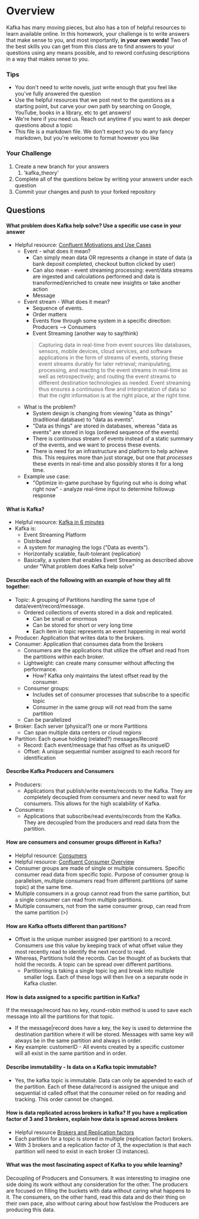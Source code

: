 # Overview

Kafka has many moving pieces, but also has a ton of helpful resources to learn available online. In this homework, your
challenge is to write answers that make sense to you, and most importantly, **in your own words!**
Two of the best skills you can get from this class are to find answers to your questions using any means possible, and to
reword confusing descriptions in a way that makes sense to you. 

### Tips
* You don't need to write novels, just write enough that you feel like you've fully answered the question
* Use the helpful resources that we post next to the questions as a starting point, but carve your own path by searching on Google, YouTube, books in a library, etc to get answers!
* We're here if you need us. Reach out anytime if you want to ask deeper questions about a topic 
* This file is a markdown file. We don't expect you to do any fancy markdown, but you're welcome to format however you like

### Your Challenge
1. Create a new branch for your answers 
   1. 'kafka_theory'
2. Complete all of the questions below by writing your answers under each question
3. Commit your changes and push to your forked repository

## Questions
#### What problem does Kafka help solve? Use a specific use case in your answer 
* Helpful resource: [Confluent Motivations and Use Cases](https://youtu.be/BsojaA1XnpM)
  * Event - what does it mean? 
    * Can simply mean data OR represents a change in state of data (a bank deposit completed, checkout button clicked by user)
    * Can also mean - event streaming processing: event/data streams are ingested and calculations performed and data is transformed/enriched to create new insights or take another action
    * Message
  * Event stream - What does it mean?
    * Sequence of events.
    * Order matters
    * Events flow through some system in a specific direction: Producers --> Consumers
    * Event Streaming (another way to say/think) 
    > Capturing data in real-time from event sources like databases, sensors, mobile devices, cloud services, and software applications in the form of streams of events, storing these event streams durably for later retrieval; manipulating, processing, and reacting to the event streams in real-time as well as retrospectively; and routing the event streams to different destination technologies as needed. Event streaming thus ensures a continuous flow and interpretation of data so that the right information is at the right place, at the right time.
  * What is the problem?
    * System design is changing from viewing "data as things" (traditional database) to "data as events". 
    * "Data as things" are stored in databases, whereas "data as events" are stored in logs (ordered sequence of the events)
    * There is continuous stream of events instead of a static summary of the events, and we want to process these events.
    * There is need for an infrastructure and platform to help achieve this. This requires more than just storage, but one that *processes* these events in real-time and also possibly stores it for a long time.
  * Example use case:
    * "Optimize in-game purchase by figuring out who is doing what right now" - analyze real-time input to determine followup response
    
#### What is Kafka?
* Helpful resource: [Kafka in 6 minutes](https://youtu.be/Ch5VhJzaoaI) 
* Kafka is:
  * Event Streaming Platform
  * Distributed
  * A system for managing the logs ("Data as events"). 
  * Horizontally scalable, fault-tolerant (replication)
  * Basically, a system that enables Event Streaming as described above under "What problem does Kafka help solve"

#### Describe each of the following with an example of how they all fit together: 
 * Topic: A grouping of Partitions handling the same type of data/event/record/message. 
   * Ordered collections of events stored in a disk and replicated.
     * Can be small or enormous
     * Can be stored for short or very long time 
     * Each item in topic represents an event happening in real world
 * Producer: Application that writes data to the brokers. 
 * Consumer: Application that consumes data from the brokers
   * Consumers are the applications that utilize the offset and read from the partitions within each broker.
   * Lightweight: can create many consumer without affecting the performance.
     * How? Kafka only maintains the latest offset read by the consumer. 
   * Consumer groups: 
     * Includes set of consumer processes that subscribe to a specific topic
     * Consumer in the same group will not read from the same partition
   * Can be parallelized 
 * Broker:  Each server (physical?) one or more Partitions
   * Can span multiple data centers or cloud regions
 * Partition: Each queue holding (related?) messages/Record
     * Record: Each event/message that has offset as its uniqueID
     * Offset: A unique sequential number assigned to each record for identification

#### Describe Kafka Producers and Consumers
* Producers: 
  * Applications that publish/write events/records to the Kafka. They are completely decoupled from consumers and never need to wait for consumers. This allows for the high scalability of Kafka.
* Consumers:
  * Applications that subscribe/read events/records from the Kafka. They are decoupled from the producers and read data from the partition.

#### How are consumers and consumer groups different in Kafka? 
* Helpful resource: [Consumers](https://youtu.be/lAdG16KaHLs)
* Helpful resource: [Confluent Consumer Overview](https://youtu.be/Z9g4jMQwog0)
* Consumer groups are made of single or multiple consumers. Specific consumer read data from specific topic. Purpose of consumer group is parallelism, multiple consumers read from different partitions (of same topic) at the same time. 
* Multiple consumers in a group cannot read from the same partition, but a single consumer can read from multiple partitions. 
* Multiple consumers, not from the same consumer group, can read from the same partition (>)

#### How are Kafka offsets different than partitions? 
* Offset is the unique number assigned (per partition) to a record. Consumers use this value by keeping track of what offset value they most recently read to identify the next record to read.
* Whereas, Partitions hold the records. Can be thought of as buckets that hold the records. A topic can be spread over different partitions.
  * Partitioning is taking a single topic log and break into multiple smaller logs. Each of these logs will then live on a separate node in Kafka cluster.
  
#### How is data assigned to a specific partition in Kafka? 
If the message/record has no key, round-robin method is used to save each message into all the partitions for that topic.
* If the message|record does have a key, the key is used to determine the destination partition where it will be stored. Messages with same key will always be in the same partition and always in order.
* Key example: customerID - All events created by a specific customer will all exist in the same partition and in order.

#### Describe immutability - Is data on a Kafka topic immutable? 
* Yes, the kafka topic is immutable. Data can only be appended to each of the partition. Each of these data/record is assigned the unique and sequential id called offset that the consumer relied on for reading and tracking. This order cannot be changed.

#### How is data replicated across brokers in kafka? If you have a replication factor of 3 and 3 brokers, explain how data is spread across brokers
* Helpful resource [Brokers and Replication factors](https://youtu.be/ZOU7PJWZU9w)
* Each partition for a topic is stored in multiple (replication factor) brokers. 
* With 3 brokers and a replication factor of 3, the expectation is that each partition will need to exist in each broker (3 instances).

#### What was the most fascinating aspect of Kafka to you while learning? 
Decoupling of Producers and Consumers. It was interesting to imagine one side doing its work without any consideration for the other. The producers are focused on filling the buckets with data without caring what happens to it. The consumers, on the other hand, read this data and do their thing on their own pace, also without caring about how fast/slow the Producers are producing this data. 
